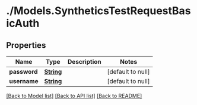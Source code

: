 # ./Models.SyntheticsTestRequestBasicAuth
## Properties

Name | Type | Description | Notes
------------ | ------------- | ------------- | -------------
**password** | [**String**][1] |  | [default to null]
**username** | [**String**][1] |  | [default to null]

[[Back to Model list]][2] [[Back to API list]][3] [[Back to README]][4]

[1]: string.md
[2]: ../README.md#documentation-for-models
[3]: ../README.md#documentation-for-api-endpoints
[4]: ../README.md
